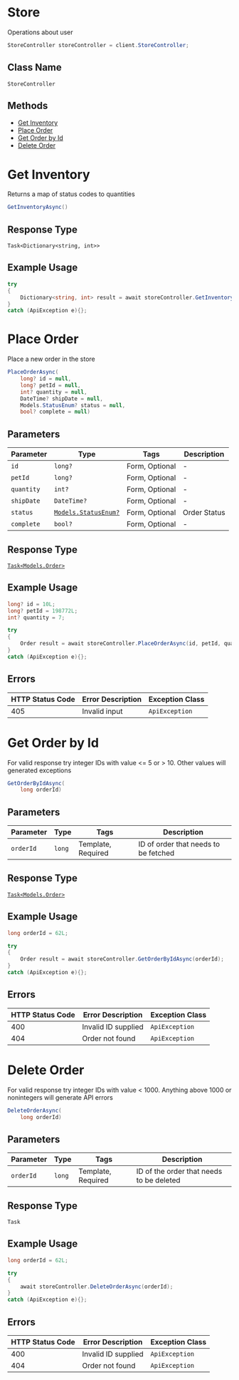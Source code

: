 # Store

Operations about user

```csharp
StoreController storeController = client.StoreController;
```

## Class Name

`StoreController`

## Methods

* [Get Inventory](/doc/controllers/store.md#get-inventory)
* [Place Order](/doc/controllers/store.md#place-order)
* [Get Order by Id](/doc/controllers/store.md#get-order-by-id)
* [Delete Order](/doc/controllers/store.md#delete-order)


# Get Inventory

Returns a map of status codes to quantities

```csharp
GetInventoryAsync()
```

## Response Type

`Task<Dictionary<string, int>>`

## Example Usage

```csharp
try
{
    Dictionary<string, int> result = await storeController.GetInventoryAsync();
}
catch (ApiException e){};
```


# Place Order

Place a new order in the store

```csharp
PlaceOrderAsync(
    long? id = null,
    long? petId = null,
    int? quantity = null,
    DateTime? shipDate = null,
    Models.StatusEnum? status = null,
    bool? complete = null)
```

## Parameters

| Parameter | Type | Tags | Description |
|  --- | --- | --- | --- |
| `id` | `long?` | Form, Optional | - |
| `petId` | `long?` | Form, Optional | - |
| `quantity` | `int?` | Form, Optional | - |
| `shipDate` | `DateTime?` | Form, Optional | - |
| `status` | [`Models.StatusEnum?`](/doc/models/status-enum.md) | Form, Optional | Order Status |
| `complete` | `bool?` | Form, Optional | - |

## Response Type

[`Task<Models.Order>`](/doc/models/order.md)

## Example Usage

```csharp
long? id = 10L;
long? petId = 198772L;
int? quantity = 7;

try
{
    Order result = await storeController.PlaceOrderAsync(id, petId, quantity, null, null, null);
}
catch (ApiException e){};
```

## Errors

| HTTP Status Code | Error Description | Exception Class |
|  --- | --- | --- |
| 405 | Invalid input | `ApiException` |


# Get Order by Id

For valid response try integer IDs with value <= 5 or > 10. Other values will generated exceptions

```csharp
GetOrderByIdAsync(
    long orderId)
```

## Parameters

| Parameter | Type | Tags | Description |
|  --- | --- | --- | --- |
| `orderId` | `long` | Template, Required | ID of order that needs to be fetched |

## Response Type

[`Task<Models.Order>`](/doc/models/order.md)

## Example Usage

```csharp
long orderId = 62L;

try
{
    Order result = await storeController.GetOrderByIdAsync(orderId);
}
catch (ApiException e){};
```

## Errors

| HTTP Status Code | Error Description | Exception Class |
|  --- | --- | --- |
| 400 | Invalid ID supplied | `ApiException` |
| 404 | Order not found | `ApiException` |


# Delete Order

For valid response try integer IDs with value < 1000. Anything above 1000 or nonintegers will generate API errors

```csharp
DeleteOrderAsync(
    long orderId)
```

## Parameters

| Parameter | Type | Tags | Description |
|  --- | --- | --- | --- |
| `orderId` | `long` | Template, Required | ID of the order that needs to be deleted |

## Response Type

`Task`

## Example Usage

```csharp
long orderId = 62L;

try
{
    await storeController.DeleteOrderAsync(orderId);
}
catch (ApiException e){};
```

## Errors

| HTTP Status Code | Error Description | Exception Class |
|  --- | --- | --- |
| 400 | Invalid ID supplied | `ApiException` |
| 404 | Order not found | `ApiException` |

